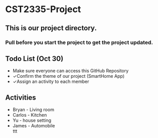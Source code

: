 # CST2335-Project
## This is our project directory.
### Pull before you start the project to get the project updated.

## Todo List (Oct 30)
  <ul>
    <li>Make sure everyone can access this GitHub Repository</li>
    <li>&#10003;Confirm the theme of our project (SmartHome App)</li>
    <li>&#10003;Assign an activity to each member</li>
  </ul>

## Activities
<ul>
  <li>Bryan - Living room</li>
   <li>Carlos - Kitchen</li>
  <li>Yu - house setting</li>
  <li>James -  Automobile</li>
 ttt
</ul>
